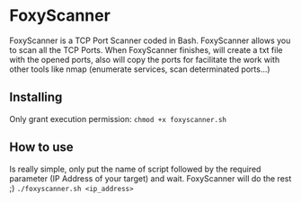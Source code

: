 # FoxyScanner
FoxyScanner is a TCP Port Scanner coded in Bash. FoxyScanner allows you to scan all the TCP Ports. When FoxyScanner finishes, will create a txt file with the opened ports, also will copy the ports for facilitate the work with other tools like nmap (enumerate services, scan determinated ports...)

## Installing
Only grant execution permission:
`chmod +x foxyscanner.sh`

## How to use
Is really simple, only put the name of script followed by the required parameter (IP Address of your target) and wait. FoxyScanner will do the rest ;)
`./foxyscanner.sh <ip_address>`
